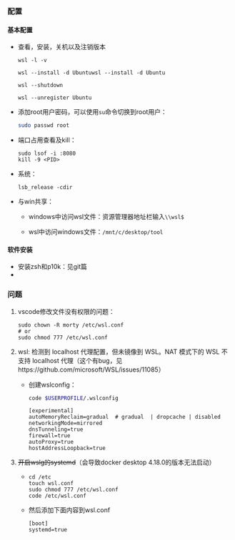 ### 配置

#### 基本配置

- 查看，安装，关机以及注销版本

  ```
  wsl -l -v
  ```

  ```
  wsl --install -d Ubuntuwsl --install -d Ubuntu
  ```

  ```
  wsl --shutdown
  ```

  ```
  wsl --unregister Ubuntu
  ```

- 添加root用户密码，可以使用`su`命令切换到root用户：

  ```bash
  sudo passwd root
  ```

- 端口占用查看及kill：

  ```
  sudo lsof -i :8080
  kill -9 <PID>
  ```
  
- 系统：

  ```
  lsb_release -cdir
  ```

- 与win共享：

  - windows中访问wsl文件：资源管理器地址栏输入`\\wsl$`

  - wsl中访问windows文件：`/mnt/c/desktop/tool`



#### 软件安装

- 安装zsh和p10k：见git篇
- 


### 问题

1. vscode修改文件没有权限的问题：

   ```
   sudo chown -R morty /etc/wsl.conf
   # or
   sudo chmod 777 /etc/wsl.conf
   ```

2. wsl: 检测到 localhost 代理配置，但未镜像到 WSL。NAT 模式下的 WSL 不支持 localhost 代理（这个有bug，见https://github.com/microsoft/WSL/issues/11085）

   - 创建wslconfig：

      ```bash
      code $USERPROFILE/.wslconfig
      ```
      
      ```
      [experimental]
      autoMemoryReclaim=gradual  # gradual  | dropcache | disabled
      networkingMode=mirrored
      dnsTunneling=true
      firewall=true
      autoProxy=true
      hostAddressLoopback=true
      ```
   
3. ~~开启wslg的systemd~~（会导致docker desktop 4.18.0的版本无法启动）

   - ```
     cd /etc
     touch wsl.conf
     sudo chmod 777 /etc/wsl.conf
     code /etc/wsl.conf
     ```

   - 然后添加下面内容到wsl.conf

     ```
     [boot]
     systemd=true
     ```

